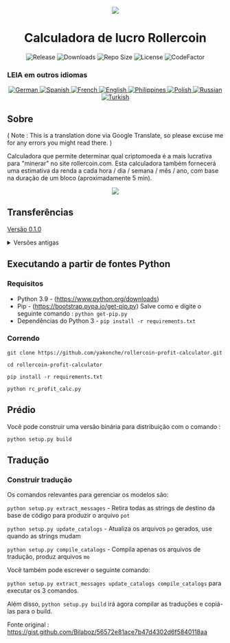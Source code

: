 <p align="center"><img src="https://i.imgur.com/UnThSPW.png"/></p>

<h1 align="center">Calculadora de lucro Rollercoin</h1>

<p align="center">
  <img alt="Release" src="https://img.shields.io/github/v/release/yakonche/rollercoin-profit-calculator?style=flat-square&color=00b16a">
  <img alt="Downloads" src="https://img.shields.io/github/downloads/yakonche/rollercoin-profit-calculator/total?style=flat-square&color=0055A4">
  <img alt="Repo Size" src="https://img.shields.io/github/repo-size/yakonche/rollercoin-profit-calculator?style=flat-square&color=FFFFFF">
  <img alt="License" src="https://img.shields.io/github/license/yakonche/rollercoin-profit-calculator?style=flat-square&color=EF4135">
  <img alt="CodeFactor" src="https://www.codefactor.io/repository/github/yakonche/rollercoin-profit-calculator/badge?style=flat-square"/>
</p>

### LEIA em outros idiomas

<p align="center">
  <a href="https://github.com/Yakonche/rollercoin-profit-calculator/blob/master/readmes/README-DE.md">
    <img alt="German" src="https://user-images.githubusercontent.com/60564904/111507817-56978680-874b-11eb-8fb2-c66eca9683ec.png">
  </a>
  <a href="https://github.com/Yakonche/rollercoin-profit-calculator/blob/master/readmes/README-ES.md">
    <img alt="Spanish" src="https://user-images.githubusercontent.com/60564904/111508987-90b55800-874c-11eb-92ec-1d9fcbaf61b6.png">
  </a>
  <a href="https://github.com/Yakonche/rollercoin-profit-calculator/blob/master/readmes/README-FR.md">
    <img alt="French" src="https://user-images.githubusercontent.com/60564904/111509055-9f9c0a80-874c-11eb-851d-f82deebaa5c7.png">
  </a>
  <a href="https://github.com/Yakonche/rollercoin-profit-calculator/blob/master/README.md">
    <img alt="English" src="https://user-images.githubusercontent.com/60564904/111509126-b3477100-874c-11eb-9d87-0f484dfa3ff6.png">
  </a>
  <a href="https://github.com/Yakonche/rollercoin-profit-calculator/blob/master/readmes/README-PH.md">
    <img alt="Philippines" src="https://user-images.githubusercontent.com/60564904/111509315-e427a600-874c-11eb-8e73-88d67a15c139.png">
  </a>
  <a href="https://github.com/Yakonche/rollercoin-profit-calculator/blob/master/readmes/README-PL.md">
    <img alt="Polish" src="https://user-images.githubusercontent.com/60564904/111509351-ee49a480-874c-11eb-9205-04cc7ed5eaaf.png">
  </a>
  <a href="https://github.com/Yakonche/rollercoin-profit-calculator/blob/master/readmes/README-RU.md">
    <img alt="Russian" src="https://user-images.githubusercontent.com/60564904/111509415-002b4780-874d-11eb-99d3-f877f9744746.png">
  </a>
  <a href="https://github.com/Yakonche/rollercoin-profit-calculator/blob/master/readmes/README-TR.md">
    <img alt="Turkish" src="https://user-images.githubusercontent.com/60564904/111509458-0ae5dc80-874d-11eb-81ae-3a4775e11df5.png">
  </a>
</p>

Sobre
-----

( Note : This is a translation done via Google Translate, so please excuse me for any errors you might read there. )

Calculadora que permite determinar qual criptomoeda é a mais lucrativa para "minerar" no site rollercoin.com.
Esta calculadora também fornecerá uma estimativa da renda a cada hora / dia / semana / mês / ano, com base na duração de um bloco (aproximadamente 5 min).

<p align="center"><img src="https://user-images.githubusercontent.com/60564904/111250612-ec2cfc00-860d-11eb-98f3-bc8beb837055.png"/></p>

Transferências
--------------

[Versão 0.1.0](https://github.com/Yakonche/rollercoin-profit-calculator/releases/tag/0.1.0)

<details>
<summary>Versões antigas</summary>
* [Versão 0.0.5](https://github.com/Yakonche/rollercoin-profit-calculator/releases/tag/0.0.5)
</details>

Executando a partir de fontes Python
------------------------------------

### Requisitos

* Python 3.9 - (https://www.python.org/downloads)
* Pip - (https://bootstrap.pypa.io/get-pip.py) Salve como e digite o seguinte comando : `python get-pip.py`
* Dependências do Python 3 - `pip install -r requirements.txt`

### Correndo

`git clone https://github.com/yakonche/rollercoin-profit-calculator.git`

`cd rollercoin-profit-calculator`

`pip install -r requirements.txt`

`python rc_profit_calc.py`

Prédio
------

Você pode construir uma versão binária para distribuição com o comando :

`python setup.py build`

Tradução
--------

### Construir tradução

Os comandos relevantes para gerenciar os modelos são:

`python setup.py extract_messages` - Retira todas as strings de destino da base de código para produzir o arquivo `pot`

`python setup.py update_catalogs` - Atualiza os arquivos `po` gerados, use quando as strings mudam

`python setup.py compile_catalogs` - Compila apenas os arquivos de tradução, produz arquivos `mo`

Você também pode escrever o seguinte comando:

`python setup.py extract_messages update_catalogs compile_catalogs` para executar os 3 comandos.

Além disso, `python setup.py build` irá agora compilar as traduções e copiá-las para o build.



Fonte original : https://gist.github.com/Bilaboz/56572e81ace7b47d4302d6f5840118aa
